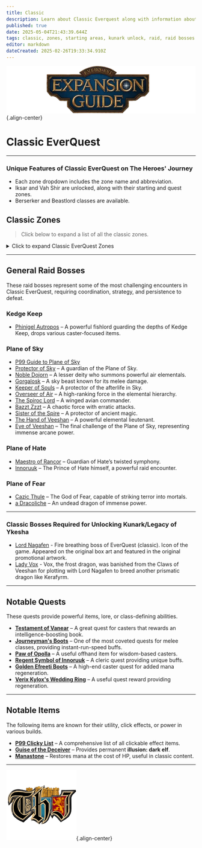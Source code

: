 ```yaml
---
title: Classic
description: Learn about Classic Everquest along with information about General Raid Bosses, Starting Areas, and Kunark/Ykesha Unlock.
published: true
date: 2025-05-04T21:43:39.644Z
tags: classic, zones, starting areas, kunark unlock, raid, raid bosses
editor: markdown
dateCreated: 2025-02-26T19:33:34.910Z
---
```


![expansionguidebanner.webp](/expansionguidebanner.webp){.align-center}

# **Classic EverQuest**

---

### **Unique Features of Classic EverQuest on The Heroes' Journey**
- Each zone dropdown includes the zone name and abbreviation.
- Iksar and Vah Shir are unlocked, along with their starting and quest zones.
- Berserker and Beastlord classes are available.

## **Classic Zones**
> Click below to expand a list of all the classic zones.
<details title="Classic Zones">
<summary>Click to expand Classic EverQuest Zones</summary>

- **Ak'Anon** - AK
- **Befallen** - BF
- **Blackburrow** - BB
- **Butcherblock Mountains** - BBM
- **Castle Mistmoore** - MM
- **Cazic-Thule** - CT
- **Clan RunnyEye** - RE
- **Crushbone** - CB
- **Dagnor's Cauldron** - DC
- **East Commonlands** - EC
- **East Freeport** - EFP
- **East Karana** - EK
- **Erud's Crossing** - EC
- **Erudin** - ER
- **Erudin Palace** - EP
- **Estate of Unrest** - UE
- **Everfrost Peaks** - EF
- **Freeport Sewers** - FPS
- **Gorge of King Xorbb** - Beholder
- **Greater Faydark** - GFay
- **Grobb** - GR
- **Halas** - HA
- **High Keep** - HK
- **Highpass Hold** - HP
- **Infected Paw** - IP
- **Innothule Swamp** - IS
- **Kedge Keep** - KK
- **Kerra Isle** - KI
- **Kithicor Forest** - Kith
- **Lake Rathetear** - LR
- **Lavastorm Mountains** - LM
- **Lesser Faydark** - LFay
- **Lower Guk** - LG
- **Misty Thicket** - MT
- **Nagafen's Lair** - Sol B
- **Najena** - Naj
- **Nektulos Forest** - Nek
- **Neriak Commons** - NC
- **Neriak Foreign Quarter** - NFQ
- **Neriak Third Gate** - NTG
- **North Freeport** - NFP
- **North Kaladim** - NK
- **North Karana** - NK
- **North Qeynos** - NQ
- **North Ro** - NR
- **Northern Felwithe** - NF
- **Oasis of Marr** - Oasis
- **Ocean of Tears** - OOT
- **Oggok** - OG
- **Paineel** - PN
- **Permafrost Keep** - PF
- **Plane of Fear** - PoF
- **Plane of Hate** - PoH
- **Plane of Sky** - PoS
- **Qeynos Catacombs** - QC
- **Qeynos Hills** - QH
- **Rivervale** - RV
- **Solusek's Eye** - Sol A
- **South Kaladim** - SK
- **South Karana** - SK
- **South Qeynos** - SQ
- **South Ro** - SR
- **Southern Felwithe** - SF
- **Steamfont Mountains** - SF
- **Surefall Glade** - SFG
- **Temple of Solusek Ro** - Sol B
- **The Arena** - Arena
- **The Feerrott** - Feer
- **The Rathe Mountains** - RM
- **Toxxulia Forest** - Tox
- **Upper Guk** - UG
- **West Commonlands** - WC
- **West Freeport** - WFP
- **West Karana** - WK

</details>

---
## **General Raid Bosses**
These raid bosses represent some of the most challenging encounters in Classic EverQuest, requiring coordination, strategy, and persistence to defeat.

### **Kedge Keep**
- [Phinigel Autropos](https://wiki.project1999.com/Phinigel_Autropos) – A powerful fishlord guarding the depths of Kedge Keep, drops various caster-focused items.

### **Plane of Sky**
- [P99 Guide to Plane of Sky](https://wiki.project1999.com/Plane_of_Sky)  
- [Protector of Sky](https://wiki.project1999.com/Protector_of_Sky) – A guardian of the Plane of Sky.
- [Noble Dojorn](https://wiki.project1999.com/Noble_Dojorn) – A lesser deity who summons powerful air elementals.
- [Gorgalosk](https://wiki.project1999.com/Gorgalosk) – A sky beast known for its melee damage.
- [Keeper of Souls](https://wiki.project1999.com/Keeper_of_Souls) – A protector of the afterlife in Sky.
- [Overseer of Air](https://wiki.project1999.com/Overseer_of_Air) – A high-ranking force in the elemental hierarchy.
- [The Spiroc Lord](https://wiki.project1999.com/The_Spiroc_Lord) – A winged avian commander.
- [Bazzt Zzzt](https://wiki.project1999.com/Bazzt_Zzzt) – A chaotic force with erratic attacks.
- [Sister of the Spire](https://wiki.project1999.com/Sister_of_the_Spire) – A protector of ancient magic.
- [The Hand of Veeshan](https://wiki.project1999.com/The_Hand_of_Veeshan) – A powerful elemental lieutenant.
- [Eye of Veeshan](https://wiki.project1999.com/Eye_of_Veeshan) – The final challenge of the Plane of Sky, representing immense arcane power.

### **Plane of Hate**
- [Maestro of Rancor](https://wiki.project1999.com/Maestro_of_Rancor) – Guardian of Hate’s twisted symphony.
- [Innoruuk](https://wiki.project1999.com/Innoruuk_(God)) – The Prince of Hate himself, a powerful raid encounter.

### **Plane of Fear**
- [Cazic Thule](https://wiki.project1999.com/Cazic_Thule_(God)) – The God of Fear, capable of striking terror into mortals.
- [a Dracoliche](https://wiki.project1999.com/Dracoliche) – An undead dragon of immense power.

---

### **Classic Bosses Required for Unlocking Kunark/Legacy of Ykesha**
- [Lord Nagafen](https://wiki.project1999.com/Lord_Nagafen) - Fire breathing boss of EverQuest (classic). Icon of the game. Appeared on the original box art and featured in the original promotional artwork.
- [Lady Vox](https://wiki.project1999.com/Lady_Vox) - Vox, the frost dragon, was banished from the Claws of Veeshan for plotting with Lord Nagafen to breed another prismatic dragon like Kerafyrm.

---

## **Notable Quests**
These quests provide powerful items, lore, or class-defining abilities.

- **[Testament of Vanear](https://wiki.project1999.com/Testament_of_Vanear_Quest)** – A great quest for casters that rewards an intelligence-boosting book.
- **[Journeyman's Boots](https://wiki.project1999.com/Journeyman%27s_Boots_Quest)** – One of the most coveted quests for melee classes, providing instant-run-speed buffs.
- **[Paw of Opolla](https://wiki.project1999.com/Paw_of_Opolla_Quest)** – A useful offhand item for wisdom-based casters.
- **[Regent Symbol of Innoruuk](https://wiki.project1999.com/Regent_Symbol_of_Innoruuk_Quest)** – A cleric quest providing unique buffs.
- **[Golden Efreeti Boots](https://wiki.project1999.com/Golden_Efreeti_Boots_Quest)** – A high-end caster quest for added mana regeneration.
- **[Verix Kylox's Wedding Ring](https://wiki.project1999.com/Verix_Kylox%27s_Wedding_Ring_Quest)** – A useful quest reward providing regeneration.

---

## **Notable Items**
The following items are known for their utility, click effects, or power in various builds.

- **[P99 Clicky List](https://wiki.project1999.com/Clickies)** – A comprehensive list of all clickable effect items.
- **[Guise of the Deceiver](https://wiki.project1999.com/Guise_of_the_Deceiver)** – Provides permanent **illusion: dark elf**.
- **[Manastone](https://wiki.project1999.com/Manastone)** – Restores mana at the cost of HP, useful in classic content.


---

![pagebreak5.webp](/pagebreak5.webp){.align-center}
